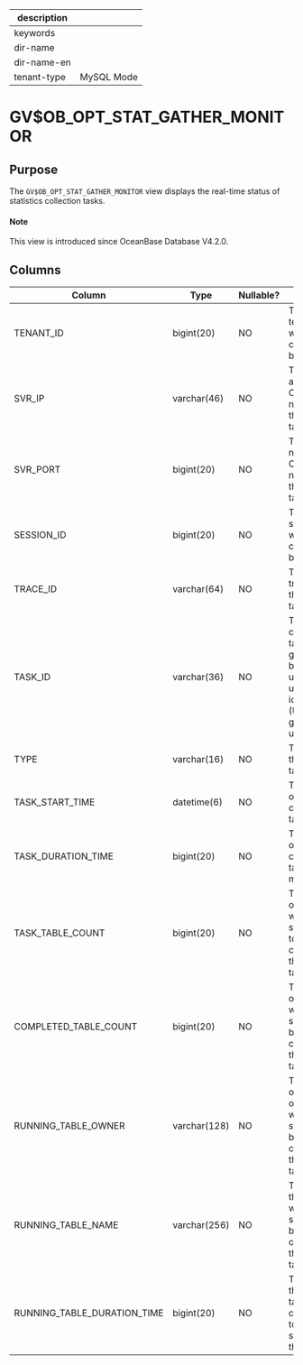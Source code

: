 |description||
|---|---|
|keywords||
|dir-name||
|dir-name-en||
|tenant-type|MySQL Mode|

# GV$OB_OPT_STAT_GATHER_MONITOR

## Purpose

The `GV$OB_OPT_STAT_GATHER_MONITOR` view displays the real-time status of statistics collection tasks. 

<main id="notice" type='explain'>
  <h4>Note</h4>
  <p>This view is introduced since OceanBase Database V4.2.0. </p>
</main>

## Columns

| **Column** | **Type** | **Nullable?** | **Description** |
| --- | --- | --- | --- |
| TENANT_ID | bigint(20) | NO | The ID of the tenant to which the collection task belongs. |
| SVR_IP | varchar(46) | NO | The IP address of the OBServer node where the collection task resides. |
| SVR_PORT | bigint(20) | NO | The port number of the OBServer node where the collection task resides. |
| SESSION_ID | bigint(20) | NO | The ID of the session to which the collection task belongs. |
| TRACE_ID | varchar(64) | NO | The ID of the trace to which the collection task belongs. |
| TASK_ID | varchar(36) | NO | The ID of the collection task, which is generated based on the universally unique identifier (UUID) and is globally unique. |
| TYPE | varchar(16) | NO | The type of the collection task. |
| TASK_START_TIME | datetime(6) | NO | The start time of the collection task. |
| TASK_DURATION_TIME | bigint(20) | NO | The duration of the collection task, in microseconds. |
| TASK_TABLE_COUNT | bigint(20) | NO | The number of tables whose statistics need to be collected by the collection task. |
| COMPLETED_TABLE_COUNT | bigint(20) | NO | The number of tables whose statistics have been collected by the collection task. |
| RUNNING_TABLE_OWNER | varchar(128) | NO | The username of the owner of the table whose statistics are being collected by the collection task. |
| RUNNING_TABLE_NAME | varchar(256) | NO | The name of the table whose statistics are being collected by the collection task. |
| RUNNING_TABLE_DURATION_TIME | bigint(20) | NO | The duration that has been taken by the collection task to collect statistics of the table. |
